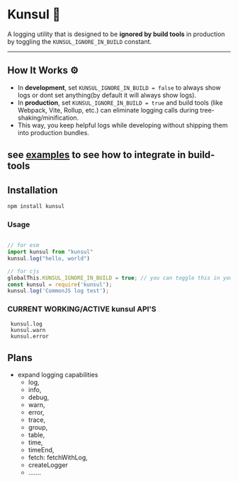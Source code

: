 # Kunsul 📝

A logging utility that is designed to be **ignored by build tools** in production by toggling the `KUNSUL_IGNORE_IN_BUILD` constant.

---

## How It Works ⚙️

- In **development**, set `KUNSUL_IGNORE_IN_BUILD = false` to always show logs or dont set anything(by default it will always show logs).  
- In **production**, set `KUNSUL_IGNORE_IN_BUILD = true` and build tools (like Webpack, Vite, Rollup, etc.) can eliminate logging calls during tree-shaking/minification.  
- This way, you keep helpful logs while developing without shipping them into production bundles.


see [examples](https://github.com/koribot/kunsul/tree/main/examples)
to see how to integrate in build-tools
---

## Installation

```bash
npm install kunsul
```

### Usage

```ts

// for esm
import kunsul from "kunsul"
kunsul.log("hello, world")

// for cjs
globalThis.KUNSUL_IGNORE_IN_BUILD = true; // you can toggle this in your build tool by default kunsul shows all logs
const kunsul = require('kunsul');
kunsul.log('CommonJS log test');

```


### CURRENT WORKING/ACTIVE kunsul API'S

```
 kunsul.log
 kunsul.warn
 kunsul.error

```


## Plans
- expand logging capabilities
  - log,
  - info,
  - debug,
  - warn,
  - error,
  - trace,
  - group,
  - table,
  - time,
  - timeEnd,
  - fetch: fetchWithLog,
  - createLogger
  - .......